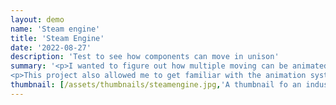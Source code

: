 ```yaml
---
layout: demo
name: 'Steam engine'
title: 'Steam Engine'
date: '2022-08-27'
description: 'Test to see how components can move in unison'
summary: '<p>I wanted to figure out how multiple moving can be animated together within threejs. I chose an old-style industrial steam engine as the subject. While it is not overly complex, the parts must work in sync to give an accurate representation of a mechanical piece of machinery. In three.js this can be achieved by syncing one animation action with others.</p> 
<p>This project also allowed me to get familiar with the animation system of three.js.</p>'
thumbnail: [/assets/thumbnails/steamengine.jpg,'A thumbnail fo an industrial steam engine, rendered with three.js']
---
```

<script src="/assets/scripts/build/core.bundle.js"></script>
<script src="/assets/scripts/build/three.bundle.js"></script>
<script src="/assets/scripts/build/gui.bundle.js"></script>
<script src="/assets/scripts/build/217.bundle.js"></script>
<script src="/assets/scripts/build/runtime.bundle.js"></script>
<script src="/assets/scripts/build/steamEngine.bundle.js"></script>